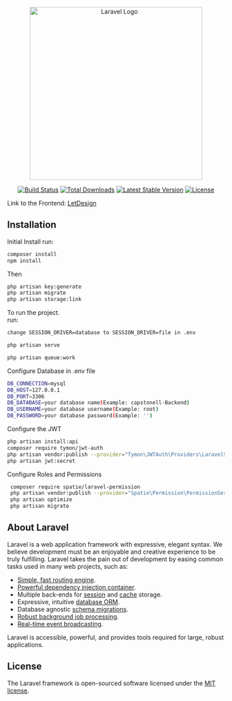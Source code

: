 <p align="center"><a href="https://laravel.com" target="_blank"><img src="https://raw.githubusercontent.com/laravel/art/master/logo-lockup/5%20SVG/2%20CMYK/1%20Full%20Color/laravel-logolockup-cmyk-red.svg" width="400" alt="Laravel Logo"></a></p>

<p align="center">
<a href="https://github.com/laravel/framework/actions"><img src="https://github.com/laravel/framework/workflows/tests/badge.svg" alt="Build Status"></a>
<a href="https://packagist.org/packages/laravel/framework"><img src="https://img.shields.io/packagist/dt/laravel/framework" alt="Total Downloads"></a>
<a href="https://packagist.org/packages/laravel/framework"><img src="https://img.shields.io/packagist/v/laravel/framework" alt="Latest Stable Version"></a>
<a href="https://packagist.org/packages/laravel/framework"><img src="https://img.shields.io/packagist/l/laravel/framework" alt="License"></a>
</p>

Link to the Frontend: [LetDesign](https://github.com/Kaimc2/LetDesign)

## Installation

Initial Install run:

```bash
composer install
npm install
```

Then

```bash
php artisan key:generate
php artisan migrate
php artisan storage:link
```

To run the project.  
run:

```bash
change SESSION_DRIVER=database to SESSION_DRIVER=file in .env
```

```bash
php artisan serve
```

```bash
php artisan queue:work
```

Configure Database in .env file
```bash
DB_CONNECTION=mysql
DB_HOST=127.0.0.1
DB_PORT=3306
DB_DATABASE=your database name(Example: capstonell-Backend)
DB_USERNAME=your database username(Example: root)
DB_PASSWORD=your database password(Example: '')
```

Configure the JWT
```bash
php artisan install:api
composer require tymon/jwt-auth
php artisan vendor:publish --provider="Tymon\JWTAuth\Providers\LaravelServiceProvider"
php artisan jwt:secret
```

Configure Roles and Permissions
```bash
 composer require spatie/laravel-permission
 php artisan vendor:publish --provider="Spatie\Permission\PermissionServiceProvider" (optional)
 php artisan optimize
 php artisan migrate
```



## About Laravel

Laravel is a web application framework with expressive, elegant syntax. We believe development must be an enjoyable and creative experience to be truly fulfilling. Laravel takes the pain out of development by easing common tasks used in many web projects, such as:

-   [Simple, fast routing engine](https://laravel.com/docs/routing).
-   [Powerful dependency injection container](https://laravel.com/docs/container).
-   Multiple back-ends for [session](https://laravel.com/docs/session) and [cache](https://laravel.com/docs/cache) storage.
-   Expressive, intuitive [database ORM](https://laravel.com/docs/eloquent).
-   Database agnostic [schema migrations](https://laravel.com/docs/migrations).
-   [Robust background job processing](https://laravel.com/docs/queues).
-   [Real-time event broadcasting](https://laravel.com/docs/broadcasting).

Laravel is accessible, powerful, and provides tools required for large, robust applications.

## License

The Laravel framework is open-sourced software licensed under the [MIT license](https://opensource.org/licenses/MIT).
